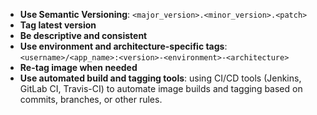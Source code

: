 - **Use Semantic Versioning**: `<major_version>.<minor_version>.<patch>`
- **Tag latest version**
- **Be descriptive and consistent**
- **Use environment and architecture-specific tags**: `<username>/<app_name>:<version>-<environment>-<architecture>`
- **Re-tag image when needed**
- **Use automated build and tagging tools**: using CI/CD tools (Jenkins, GitLab CI, Travis-CI) to automate image builds and tagging based on commits, branches, or other rules.
